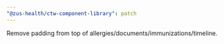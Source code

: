 ```yaml
---
"@zus-health/ctw-component-library": patch
---
```


Remove padding from top of allergies/documents/immunizations/timeline.
